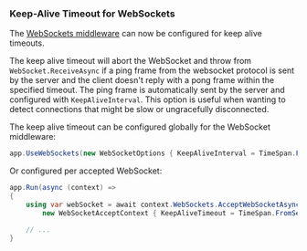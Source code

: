 ### Keep-Alive Timeout for WebSockets

The [WebSockets middleware](https://learn.microsoft.com/aspnet/core/fundamentals/websockets#configure-the-middleware) can now be configured for keep alive timeouts.

The keep alive timeout will abort the WebSocket and throw from `WebSocket.ReceiveAsync` if a ping frame from the websocket protocol is sent by the server and the client doesn't reply with a pong frame within the specified timeout. The ping frame is automatically sent by the server and configured with `KeepAliveInterval`. This option is useful when wanting to detect connections that might be slow or ungracefully disconnected.

The keep alive timeout can be configured globally for the WebSocket middleware:
```csharp
app.UseWebSockets(new WebSocketOptions { KeepAliveInterval = TimeSpan.FromSeconds(15) });
```

Or configured per accepted WebSocket:
```csharp
app.Run(async (context) =>
{
    using var webSocket = await context.WebSockets.AcceptWebSocketAsync(
        new WebSocketAcceptContext { KeepAliveTimeout = TimeSpan.FromSeconds(15) });

    // ...
}
```
